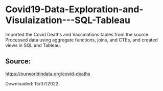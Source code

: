 # Covid19-Data-Exploration-and-Visulaization---SQL-Tableau
Imported the Covid Deaths and Vaccinations tables from the source. 
Processed data using aggregate functions, joins, and CTEs, and created views in SQL and Tableau.

## Source:
https://ourworldindata.org/covid-deaths

Downloaded: 15/07/2022
